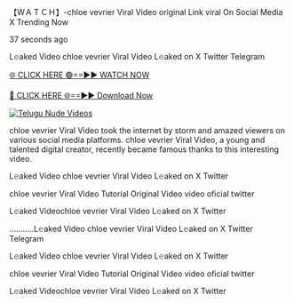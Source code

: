 【﻿WＡＴＣＨ】-chloe vevrier Viral Video original Link viral On Social Media X Trending Now



37 seconds ago

L𝚎aked Video chloe vevrier Viral Video L𝚎aked on X Twitter Telegram

[🌐 CLICK HERE 🟢==►► WATCH NOW](https://viral-xone.blogspot.com/2025/01/valovideo.html)

[🔴 CLICK HERE 🌐==►► Download Now](https://viral-xone.blogspot.com/2025/01/valovideo.html)

[![Telugu Nude Videos](https://i.imgur.com/dJHk4Zq.gif)](https://viral-xone.blogspot.com/2025/01/valovideo.html)

chloe vevrier Viral Video took the internet by storm and amazed viewers on various social media platforms. chloe vevrier Viral Video, a young and talented digital creator, recently became famous thanks to this interesting video.

L𝚎aked Video chloe vevrier Viral Video L𝚎aked on X Twitter

chloe vevrier Viral Video Tutorial Original Video video oficial twitter

L𝚎aked Videochloe vevrier Viral Video L𝚎aked on X Twitter

...........L𝚎aked Video chloe vevrier Viral Video L𝚎aked on X Twitter Telegram

L𝚎aked Video chloe vevrier Viral Video L𝚎aked on X Twitter

chloe vevrier Viral Video Tutorial Original Video video oficial twitter

L𝚎aked Videochloe vevrier Viral Video L𝚎aked on X Twitter